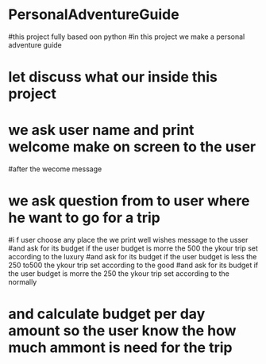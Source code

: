 # PersonalAdventureGuide
#this project fully based oon python 
#in this project we make a personal adventure guide
# let discuss what our inside this project
# we ask user name and print welcome make on screen to the user 
#after the wecome message 
# we ask question from to user where he want to go for a trip
#i f user choose any place the we print well wishes message to the usser
#and ask for its budget if the user budget is morre the 500 the ykour trip set according to the luxury 
#and ask for its budget if the user budget is less the 250 to500 the ykour trip set according to the good
#and ask for its budget if the user budget is morre the 250 the ykour trip set according to the normally
# and calculate budget per day amount so the user know the how much ammont is need for the trip
